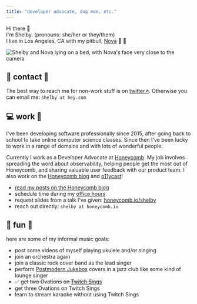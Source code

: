 ```yaml
---
title: "developer advocate, dog mom, etc."
---
```


Hi there 👋  
I'm Shelby. (pronouns: she/her or they/them)  
I live in Los Angeles, CA with my pitbull, [Nova](/nova) 🐾 💜

![Shelby and Nova lying on a bed, with Nova's face very close to the camera](https://i.imgur.com/UWQ72oh.jpg)

## 💬 contact 💌

The best way to reach me for non-work stuff is on <a href="https://twitter.com/shelbyspees/" target="_blank">twitter↗️</a>. Otherwise you can email me: `shelby at hey.com`

## 💻 work 🥑

I've been developing software professionally since 2015, after going back to school to take online computer science classes. Since then I've been lucky to work in a range of domains and with lots of wonderful people.

Currently I work as a Developer Advocate at [Honeycomb](http://honeycomb.io/). My job involves spreading the word about observability, helping people get the most out of Honeycomb, and sharing valuable user feedback with our product team. I also work on the [Honeycomb blog](http://honeycomb.io/blog/) and [o11ycast](http://o11y.fm/)!

- [read my posts on the Honeycomb blog](https://www.honeycomb.io/author/shelby/)
- schedule time during my [office hours](https://honeycomb.io/meet/shelby/)
- request slides from a talk I've given: [honeycomb.io/shelby](https://honeycomb.io/shelby/)
- reach out directly: `shelby at honeycomb.io`

## 🎤 fun 🎵

here are some of my informal music goals:

- post some videos of myself playing ukulele and/or singing
- join an orchestra again
- join a classic rock cover band as the lead singer
- perform [Postmodern Jukebox](https://postmodernjukebox.com/) covers in a jazz club like some kind of lounge singer
- ✅ ~~get two Ovations on [Twitch Sings](https://www.twitch.tv/sings/en-gb/download/?utm_referrer=https://www.google.com/)~~
- get three Ovations on Twitch Sings
- learn to stream karaoke without using Twitch Sings
